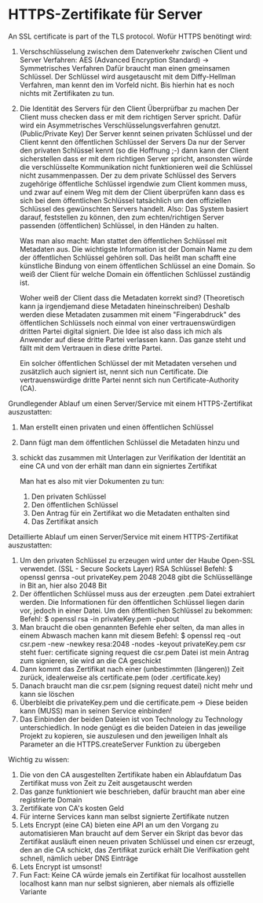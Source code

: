 # HTTPS-Zertifikate für Server

An SSL certificate is part of the TLS protocol.
Wofür HTTPS benötingt wird:

1. Verschschlüsselung zwischen dem Datenverkehr zwischen Client und Server
   Verfahren: AES (Advanced Encryption Standard) -> Symmetrisches Verfahren
   Dafür braucht man einen gmeinsamen Schlüssel. Der Schlüssel wird ausgetauscht mit dem Diffy-Hellman Verfahren, man kennt den im Vorfeld nicht.
   Bis hierhin hat es noch nichts mit Zertifikaten zu tun.

2. Die Identität des Servers für den Client Überprüfbar zu machen
   Der Client muss checken dass er mit dem richtigen Server spricht.
   Dafür wird ein Asymmetrisches Verschlüsselungsverfahren genutzt. (Public/Private Key)
   Der Server kennt seinen privaten Schlüssel und der Client kennt den öffentlichen Schlüssel der Servers
   Da nur der Server den privaten Schlüssel kennt (so die Hoffnung ;-) dann kann der Client sicherstellen dass er mit dem richtigen Server spricht, ansonsten würde die verschlüsselte Kommunikation nicht funktionieren weil die Schlüssel nicht zusammenpassen.
   Der zu dem private Schlüssel des Servers zugehörige öffentliche Schlüssel irgendwie zum Client kommen muss, und zwar auf einem Weg mit dem der Client überprüfen kann dass es sich bei dem öffentlichen Schlüssel tatsächlich um den offiziellen Schlüssel des gewünschten Servers handelt.
   Also: Das System basiert darauf, feststellen zu können, den zum echten/richtigen Server passenden (öffentlichen) Schlüssel, in den Händen zu halten.

   Was man also macht: Man stattet den öffentlichen Schlüssel mit Metadaten aus.
   Die wichtigste Information ist der Domain Name zu dem der öffentlichen Schlüssel gehören soll. Das heißt man schafft eine künstliche Bindung von einem öffentlichen Schlüssel an eine Domain.
   So weiß der Client für welche Domain ein öffentlichen Schlüssel zuständig ist.

   Woher weiß der Client dass die Metadaten korrekt sind? (Theoretisch kann ja irgendjemand diese Metadaten hineinschreiben)
   Deshalb werden diese Metadaten zusammen mit einem "Fingerabdruck" des öffentlichen Schlüssels noch einmal von einer vertrauenswürdigen dritten Partei digital signiert.
   Die Idee ist also dass ich mich als Anwender auf diese dritte Partei verlassen kann.
   Das ganze steht und fällt mit dem Vertrauen in diese dritte Partei.

   Ein solcher öffentlichen Schlüssel der mit Metadaten versehen und zusätzlich auch signiert ist, nennt sich nun Certificate.
   Die vertrauenswürdige dritte Partei nennt sich nun Certificate-Authority (CA).

Grundlegender Ablauf um einen Server/Service mit einem HTTPS-Zertifikat auszustatten:

1. Man erstellt einen privaten und einen öffentlichen Schlüssel
2. Dann fügt man dem öffentlichen Schlüssel die Metadaten hinzu und
3. schickt das zusammen mit Unterlagen zur Verifikation der Identität an eine CA und von der erhält man dann ein signiertes Zertifikat

   Man hat es also mit vier Dokumenten zu tun:

   1. Den privaten Schlüssel
   2. Den öffentlichen Schlüssel
   3. Den Antrag für ein Zertifikat wo die Metadaten enthalten sind
   4. Das Zertifikat ansich

Detaillierte Ablauf um einen Server/Service mit einem HTTPS-Zertifikat auszustatten:

1. Um den privaten Schlüssel zu erzeugen wird unter der Haube Open-SSL verwendet. (SSL - Secure Sockets Layer)
   RSA Schlüssel Befehl: $ openssl genrsa -out privateKey.pem 2048
   2048 gibt die Schlüssellänge in Bit an, hier also 2048 Bit
2. Der öffentlichen Schlüssel muss aus der erzeugten .pem Datei extrahiert werden. Die Informationen für den öffentlichen Schlüssel liegen darin vor, jedoch in einer Datei.
   Um den öffentlichen Schlüssel zu bekommen: Befehl: $ openssl rsa -in privateKey.pem -pubout
3. Man braucht die oben genannten Befehle eher selten, da man alles in einem Abwasch machen kann mit diesem Befehl:
   $ openssl req -out csr.pem -new -newkey resa:2048 -nodes -keyout privateKey.pem
   csr steht fuer: certificate signing request
   die csr.pem Datei ist mein Antrag zum signieren, sie wird an die CA geschickt
4. Dann kommt das Zertifikat nach einer (unbestimmten (längeren)) Zeit zurück, idealerweise als certificate.pem (oder .certificate.key)
5. Danach braucht man die csr.pem (signing request datei) nicht mehr und kann sie löschen
6. Überbleibt die privateKey.pem und die certificate.pem -> Diese beiden kann (MUSS) man in seinen Service einbinden!
7. Das Einbinden der beiden Dateien ist von Technology zu Technology unterschiedlich.
   In node genügt es die beiden Dateien in das jeweilige Projekt zu kopieren, sie auszulesen und den jeweiligen Inhalt als Parameter an die HTTPS.createServer Funktion zu übergeben

Wichtig zu wissen:

1. Die von den CA ausgestellten Zertifikate haben ein Ablaufdatum
   Das Zertifikat muss von Zeit zu Zeit ausgetauscht werden
2. Das ganze funktioniert wie beschrieben, dafür braucht man aber eine registrierte Domain
3. Zertifikate von CA's kosten Geld
4. Für interne Services kann man selbst signierte Zertifikate nutzen
5. Lets Encrypt (eine CA) bieten eine API an um den Vorgang zu automatisieren
   Man braucht auf dem Server ein Skript das bevor das Zertifikat ausläuft einen neuen privaten Schlüssel und einen csr erzeugt, den an die CA schickt, das Zertifikat zurück erhält
   Die Verifikation geht schnell, nämlich ueber DNS Einträge
6. Lets Encrypt ist umsonst!
7. Fun Fact: Keine CA würde jemals ein Zertifikat für localhost ausstellen
   localhost kann man nur selbst signieren, aber niemals als offizielle Variante
